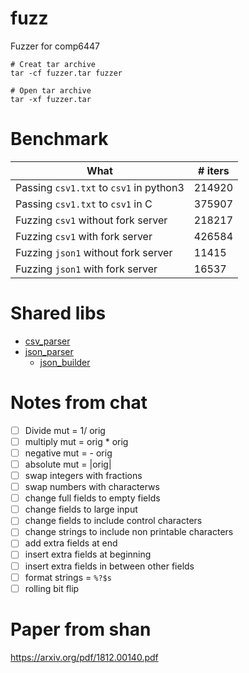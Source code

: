 # fuzz
Fuzzer for comp6447

```
# Creat tar archive
tar -cf fuzzer.tar fuzzer

# Open tar archive
tar -xf fuzzer.tar
```

# Benchmark

| What                                                 | # iters |
|------------------------------------------------------|---------|
| Passing `csv1.txt` to `csv1` in python3              | 214920  |
| Passing `csv1.txt` to `csv1` in C                    | 375907  |
| Fuzzing `csv1` without fork server                   | 218217  |
| Fuzzing `csv1` with fork server                      | 426584  |
| Fuzzing `json1` without fork server                  | 11415   |
| Fuzzing `json1` with fork server                     | 16537   |

# Shared libs

- [csv\_parser](https://github.com/semitrivial/csv_parser)
- [json\_parser](https://github.com/udp/json-parser)
  - [json\_builder](https://github.com/udp/json-builder)

# Notes from chat

- [ ] Divide mut = 1/ orig
- [ ] multiply mut = orig * orig
- [ ] negative mut = - orig
- [ ] absolute mut = |orig|
- [ ] swap integers with fractions
- [ ] swap numbers with characterws
- [ ] change full fields to empty fields
- [ ] change fields to large input
- [ ] change fields to include control characters
- [ ] change strings to include non printable characters
- [ ] add extra fields at end
- [ ] insert extra fields at beginning
- [ ] insert extra fields in between other fields
- [ ] format strings = `%?$s`
- [ ] rolling bit flip

# Paper from shan

https://arxiv.org/pdf/1812.00140.pdf

